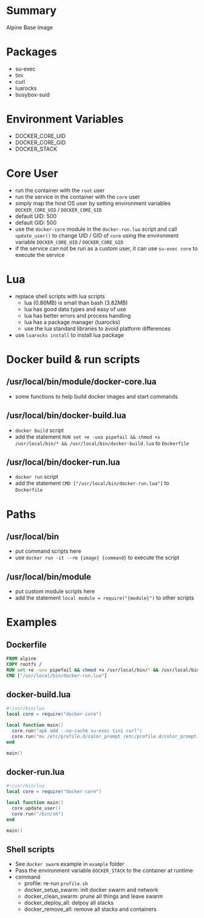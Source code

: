 # Summary

Alpine Base Image

# Packages

- su-exec
- tini
- curl
- luarocks
- busybox-suid

# Environment Variables

- DOCKER_CORE_UID
- DOCKER_CORE_GID
- DOCKER_STACK

# Core User

- run the container with the `root` user
- run the service in the container with the `core` user
- simply map the host OS user by setting environment variables `DOCKER_CORE_UID` / `DOCKER_CORE_GID`
- default UID: 500
- default GID: 500
- use the `docker-core` module in the `docker-run.lua` script and call `update_user()` to change UID / GID of `core` using the environment variable `DOCKER_CORE_UID` / `DOCKER_CORE_GID`
- if the service can not be run as a custom user, it can use `su-exec core` to execute the service

# Lua

- replace shell scripts with lua scripts
  - lua (0.86MB) is small than bash (3.82MB)
  - lua has good data types and easy of use
  - lua has better errors and process handling
  - lua has a package manager (luarocks)
  - use the lua standard libraries to avoid platform differences
- use `luarocks install` to install lua package

# Docker build & run scripts

## /usr/local/bin/module/docker-core.lua

- some functions to help build docker images and start commands

## /usr/local/bin/docker-build.lua

- `docker build` script
- add the statement `RUN set +e -uxo pipefail && chmod +x /usr/local/bin/* && /usr/local/bin/docker-build.lua` to `Dockerfile`

## /usr/local/bin/docker-run.lua

- `docker run` script
- add the statement `CMD ["/usr/local/bin/docker-run.lua"]` to `Dockerfile`

# Paths

## /usr/local/bin

- put command scripts here
- use `docker run -it --rm {image} {command}` to execute the script

## /usr/local/bin/module

- put custom module scripts here
- add the statement `local module = require("{module}")` to other scripts

# Examples

## Dockerfile

```dockerfile
FROM alpine
COPY rootfs /
RUN set +e -uxo pipefail && chmod +x /usr/local/bin/* && /usr/local/bin/docker-build.lua
CMD ["/usr/local/bin/docker-run.lua"]
```

## docker-build.lua

```lua
#!/usr/bin/lua
local core = require("docker-core")

local function main()
  core.run("apk add --no-cache su-exec tini curl")
  core.run("mv /etc/profile.d/color_prompt /etc/profile.d/color_prompt.sh")
end

main()
```

## docker-run.lua

```lua
#!/usr/bin/lua
local core = require("docker-core")

local function main()
  core.update_user()
  core.run("/bin/sh")
end

main()
```

## Shell scripts

- See `docker swarm` example in `example` folder
- Pass the environment variable `DOCKER_STACK` to the container at runtime
- command
  - profile: re-run `profile.sh`
  - docker_setup_swarm: init docker swarm and network
  - docker_clean_swarm: prune all things and leave swarm
  - docker_deploy_all: delpoy all stacks
  - docker_remove_all: remove all stacks and containers
